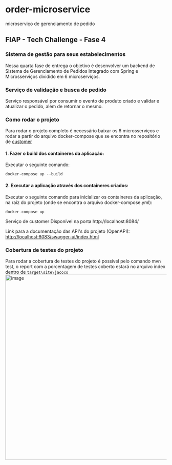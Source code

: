 # order-microservice
microserviço de gerenciamento de pedido


## FIAP - Tech Challenge - Fase 4

### Sistema de gestão para seus estabelecimentos

Nessa quarta fase de entrega o objetivo é desenvolver um backend de Sistema de Gerenciamento de Pedidos Integrado
com Spring e Microsserviços dividido em 6 microserviços.

### Serviço de validação e busca de pedido
Serviço responsável por consumir o evento de produto criado e validar e atualizar o pedido, além de retornar o mesmo.

### Como rodar o projeto
Para rodar o projeto completo é necessário baixar os 6 microsserviços e rodar a partir do arquivo docker-compose que se encontra no repositório de [customer](https://github.com/MaiconFiuza/customer-microservice)

#### 1. Fazer o build dos containeres da aplicação:
Executar o seguinte comando:
    
    docker-compose up --build

#### 2. Executar a aplicação através dos containeres criados:
Executar o seguinte comando para inicializar os containeres da aplicação, na raíz do projeto (onde se encontra o arquivo docker-compose.yml):

    docker-compose up


Serviço de customer
Disponível na porta http://localhost:8084/

Link para a documentação das API's do projeto (OpenAPI):
[http://localhost:8083/swagger-ui/index.html](http://localhost:8084/swagger-ui/index.html)



### Cobertura de testes do projeto 
Para rodar a cobertura de testes do projeto é possível pelo comando mvn test, o report com a porcentagem de testes coberto estará no arquivo index dentro de `target\site\jacoco`
<img width="1249" height="578" alt="image" src="https://github.com/user-attachments/assets/eb80f46d-1cd9-42ec-b9ec-4b3292dda066" />





